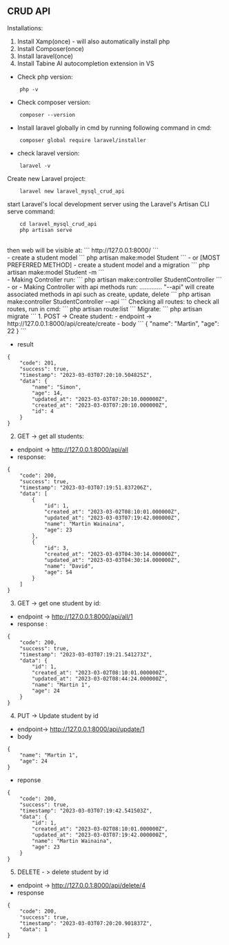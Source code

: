 ## CRUD API


Installations:
1. Install Xamp(once) - will also automatically install php
2. Install Composer(once)
3. Install laravel(once)
4. Install Tabine AI autocompletion extension in VS


- Check php version:
```
	php -v
```
- Check composer version:
```
	composer --version
```
- Install laravel globally in cmd by running following command in cmd:
```
	composer global require laravel/installer
```
- check laravel version:
```
	laravel -v
```


Create new Laravel project:
```
	laravel new laravel_mysql_crud_api
```
start Laravel's local development server using the Laravel's Artisan CLI serve command:
```
	cd laravel_mysql_crud_api
	php artisan serve
```
<br>
then web will be  visible at:
```
http://127.0.0.1:8000/
```
<br>
- create a student model
```
    php artisan make:model Student
```
- or [MOST PREFERRED METHOD]
- create a student model and a migration
```
    php artisan make:model Student -m
```
<br>
- Making Controller run:
```
    php artisan make:controller StudentController
```
- or
- Making Controller with api methods run: .............  "--api" will create associated methods in api such as create, update, delete
```
    php artisan make:controller StudentController --api
```
Checking all routes: to check all routes, run in cmd:
```
    php artisan route:list
```
Migrate:
```
    php artisan migrate
```
1. POST -> Create student:
- endpoint ->  http://127.0.0.1:8000/api/create/create
- body
```
{
    "name": "Martin",
    "age": 22
}
```

- result
```
{
    "code": 201,
    "success": true,
    "timestamp": "2023-03-03T07:20:10.504825Z",
    "data": {
        "name": "Simon",
        "age": 14,
        "updated_at": "2023-03-03T07:20:10.000000Z",
        "created_at": "2023-03-03T07:20:10.000000Z",
        "id": 4
    }
}
```


2. GET -> get all students:
- endpoint ->  http://127.0.0.1:8000/api/all
- response:
```
{
    "code": 200,
    "success": true,
    "timestamp": "2023-03-03T07:19:51.837206Z",
    "data": [
        {
            "id": 1,
            "created_at": "2023-03-02T08:10:01.000000Z",
            "updated_at": "2023-03-03T07:19:42.000000Z",
            "name": "Martin Wainaina",
            "age": 23
        },
        {
            "id": 3,
            "created_at": "2023-03-03T04:30:14.000000Z",
            "updated_at": "2023-03-03T04:30:14.000000Z",
            "name": "David",
            "age": 54
        }
    ]
}
```

3. GET -> get one student by id:
- endpoint ->  http://127.0.0.1:8000/api/all/1
- response :
```
{
    "code": 200,
    "success": true,
    "timestamp": "2023-03-03T07:19:21.541273Z",
    "data": {
        "id": 1,
        "created_at": "2023-03-02T08:10:01.000000Z",
        "updated_at": "2023-03-02T08:44:24.000000Z",
        "name": "Martin 1",
        "age": 24
    }
}
```

4. PUT -> Update student by id
- endpoint-> http://127.0.0.1:8000/api/update/1
- body
```
{
    "name": "Martin 1",
    "age": 24
}
```
- reponse
```
{
    "code": 200,
    "success": true,
    "timestamp": "2023-03-03T07:19:42.541503Z",
    "data": {
        "id": 1,
        "created_at": "2023-03-02T08:10:01.000000Z",
        "updated_at": "2023-03-03T07:19:42.000000Z",
        "name": "Martin Wainaina",
        "age": 23
    }
}
```

5. DELETE - > delete student by id
- endpoint -> http://127.0.0.1:8000/api/delete/4
- response 
```
{
    "code": 200,
    "success": true,
    "timestamp": "2023-03-03T07:20:20.901837Z",
    "data": 1
}
```

